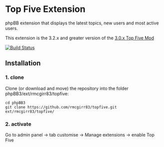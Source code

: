 # Top Five Extension

phpBB extension that displays the latest topics, new users and most active users.

This extension is the 3.2.x and greater version of the [3.0.x Top Five Mod](https://www.phpbb.com/customise/db/mod/top_five/)

[![Build Status](https://github.com/rmcgirr83/topfive/workflows/Tests/badge.svg)](https://github.com/rmcgirr83/topfive/actions)

## Installation

### 1. clone
Clone (or download and move) the repository into the folder phpBB3/ext/rmcgirr83/topfive:

```
cd phpBB3
git clone https://github.com/rmcgirr83/topfive.git ext/rmcgirr83/topfive/
```

### 2. activate
Go to admin panel -> tab customise -> Manage extensions -> enable Top Five

